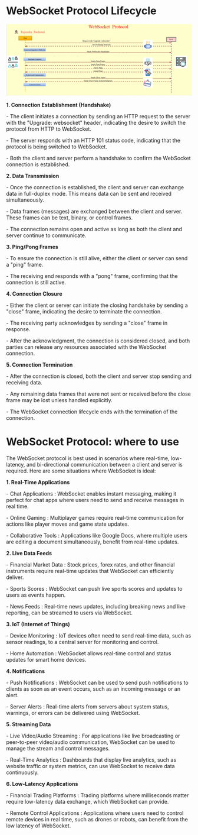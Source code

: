 # WebSocket Protocol Lifecycle

![alt text](https://github.com/pachouri/Architecture-and-System-Design/blob/main/diagram/Websocket.gif?raw=true)

**1\. Connection Establishment (Handshake)**

\- The client initiates a connection by sending an HTTP request to the server with the "Upgrade: websocket" header, indicating the desire to switch the protocol from HTTP to WebSocket.

\- The server responds with an HTTP 101 status code, indicating that the protocol is being switched to WebSocket.

\- Both the client and server perform a handshake to confirm the WebSocket connection is established.

**2\. Data Transmission**

\- Once the connection is established, the client and server can exchange data in full-duplex mode. This means data can be sent and received simultaneously.

\- Data frames (messages) are exchanged between the client and server. These frames can be text, binary, or control frames.

\- The connection remains open and active as long as both the client and server continue to communicate.

**3\. Ping/Pong Frames**

\- To ensure the connection is still alive, either the client or server can send a "ping" frame.

\- The receiving end responds with a "pong" frame, confirming that the connection is still active.

**4\. Connection Closure**

\- Either the client or server can initiate the closing handshake by sending a "close" frame, indicating the desire to terminate the connection.

\- The receiving party acknowledges by sending a "close" frame in response.

\- After the acknowledgment, the connection is considered closed, and both parties can release any resources associated with the WebSocket connection.

**5\. Connection Termination**

\- After the connection is closed, both the client and server stop sending and receiving data.

\- Any remaining data frames that were not sent or received before the close frame may be lost unless handled explicitly.

\- The WebSocket connection lifecycle ends with the termination of the connection.

# WebSocket Protocol: where to use

The WebSocket protocol is best used in scenarios where real-time, low-latency, and bi-directional communication between a client and server is required. Here are some situations where WebSocket is ideal:

**1\. Real-Time Applications**

\- Chat Applications : WebSocket enables instant messaging, making it perfect for chat apps where users need to send and receive messages in real time.

\- Online Gaming : Multiplayer games require real-time communication for actions like player moves and game state updates.

\- Collaborative Tools : Applications like Google Docs, where multiple users are editing a document simultaneously, benefit from real-time updates.

**2\. Live Data Feeds**

\- Financial Market Data : Stock prices, forex rates, and other financial instruments require real-time updates that WebSocket can efficiently deliver.

\- Sports Scores : WebSocket can push live sports scores and updates to users as events happen.

\- News Feeds : Real-time news updates, including breaking news and live reporting, can be streamed to users via WebSocket.

**3\. IoT (Internet of Things)**

\- Device Monitoring : IoT devices often need to send real-time data, such as sensor readings, to a central server for monitoring and control.

\- Home Automation : WebSocket allows real-time control and status updates for smart home devices.

**4\. Notifications**

\- Push Notifications : WebSocket can be used to send push notifications to clients as soon as an event occurs, such as an incoming message or an alert.

\- Server Alerts : Real-time alerts from servers about system status, warnings, or errors can be delivered using WebSocket.

**5\. Streaming Data**

\- Live Video/Audio Streaming : For applications like live broadcasting or peer-to-peer video/audio communication, WebSocket can be used to manage the stream and control messages.

\- Real-Time Analytics : Dashboards that display live analytics, such as website traffic or system metrics, can use WebSocket to receive data continuously.

**6\. Low-Latency Applications**

\- Financial Trading Platforms : Trading platforms where milliseconds matter require low-latency data exchange, which WebSocket can provide.

\- Remote Control Applications : Applications where users need to control remote devices in real time, such as drones or robots, can benefit from the low latency of WebSocket.
